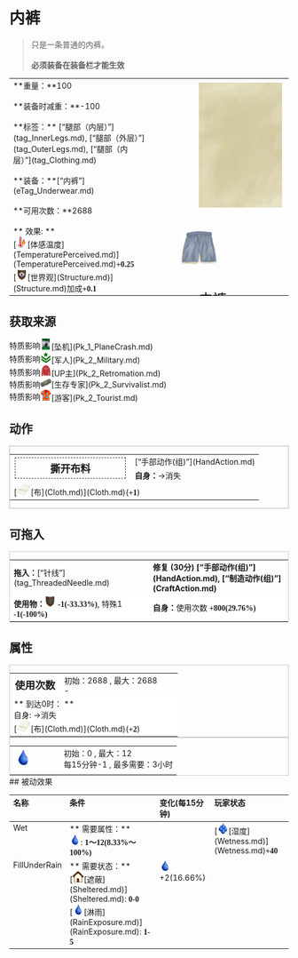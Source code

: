 # 内裤  
> 只是一条普通的内裤。<br><br><b>必须装备在装备栏才能生效</b>  
  
<table class="table table-bordered" data-toggle="table"  data-show-header="false"><thead style="display:none"><tr ><th  style="width:50%;text-align:left;vertical-align:top;"  >title</th><th  style="width:50%;text-align:left;vertical-align:top;"  ></th></tr></thead><tr ><td  style="width:50%;text-align:left;vertical-align:top;"  >**重量：**100<br><br>**装备时减重：**-100<br><br>**标签：**	[“腿部（内层）”](tag_InnerLegs.md), [“腿部（外层）”](tag_OuterLegs.md), [“腿部（内层）”](tag_Clothing.md)<br><br>**装备：**[“内裤”](eTag_Underwear.md)<br><br>**可用次数：**2688<br><br>** 效果: **<br>[<div style="width:20px;display:inline-block;text-align:center"><img decoding="async" src="Sprite/Hot.png" href="a.md" style="max-width:20px;max-height:20px;"></div>[体感温度](TemperaturePerceived.md)](TemperaturePerceived.md)<span style="font-family:ui-monospace"><b>+0.25</b></span><br>[<div style="width:20px;display:inline-block;text-align:center"><img decoding="async" src="Sprite/Structure.png" href="a.md" style="max-width:20px;max-height:20px;"></div>[世界观](Structure.md)](Structure.md)加成<span style="font-family:ui-monospace"><b>+0.1</b></span></td><td  style="width:50%;text-align:left;vertical-align:top;"  ><div style="float:right; margin:5px"><div class="gamecard" style="width:150px; height:225px;"><a href="Underwear.md" style="color:black"><img class="bg" decoding="async" src="Sprite/BG_SandTop.png" href="a.md" style="max-width:150px;max-height:225px;"><img decoding="async" src="Sprite/Underwear.png" class="cardimageNoBack" style="transform: translate(-50%, 0%) scale(0.4398826979472141);"><span style="font-size: 25px;">内裤</span></a></div></div></td></tr></tbody></table>  
  
## 获取来源  
<div style="display:inline-block"><div class="gamedatalist" style="text-align:left;min-width:200px;min-height:0px;"><div style="display:inline-block"><div style="display:inline-block;vertical-align:middle;">特质影响</div><div style="display:inline-block;vertical-align:middle;"><div style="width:20px;display:inline-block;text-align:center"><img decoding="async" src="Sprite/PlaneCrashed.png" href="a.md" style="max-width:20px;max-height:20px;"></div>[坠机](Pk_1_PlaneCrash.md)</div></div></div><div class="gamedatalist" style="text-align:left;min-width:200px;min-height:0px;"><div style="display:inline-block"><div style="display:inline-block;vertical-align:middle;">特质影响</div><div style="display:inline-block;vertical-align:middle;"><div style="width:20px;display:inline-block;text-align:center"><img decoding="async" src="Sprite/Perk_Military.png" href="a.md" style="max-width:20px;max-height:20px;"></div>[军人](Pk_2_Military.md)</div></div></div><div class="gamedatalist" style="text-align:left;min-width:200px;min-height:0px;"><div style="display:inline-block"><div style="display:inline-block;vertical-align:middle;">特质影响</div><div style="display:inline-block;vertical-align:middle;"><div style="width:20px;display:inline-block;text-align:center"><img decoding="async" src="Sprite/HoodieRetromation.png" href="a.md" style="max-width:20px;max-height:20px;"></div>[UP主](Pk_2_Retromation.md)</div></div></div><div class="gamedatalist" style="text-align:left;min-width:200px;min-height:0px;"><div style="display:inline-block"><div style="display:inline-block;vertical-align:middle;">特质影响</div><div style="display:inline-block;vertical-align:middle;"><div style="width:20px;display:inline-block;text-align:center"><img decoding="async" src="Sprite/TentPacked.png" href="a.md" style="max-width:20px;max-height:20px;"></div>[生存专家](Pk_2_Survivalist.md)</div></div></div><div class="gamedatalist" style="text-align:left;min-width:200px;min-height:0px;"><div style="display:inline-block"><div style="display:inline-block;vertical-align:middle;">特质影响</div><div style="display:inline-block;vertical-align:middle;"><div style="width:20px;display:inline-block;text-align:center"><img decoding="async" src="Sprite/HawaiianShirt.png" href="a.md" style="max-width:20px;max-height:20px;"></div>[游客](Pk_2_Tourist.md)</div></div></div></div>  
  
## 动作  
<div  style="border:1px solid #BBB"><table><tr><td rowspan="2" style="width:200px;text-align:center;font-size:1.3em;font-weight:bold"><div style="padding:5px;border:1px dashed #333"><div>撕开布料</div></div></td><td>[“手部动作(组)”](HandAction.md)</td></tr><tr><td><b>自身：</b>→消失</td></tr><tr><td colspan="2">[<div style="width:25px;display:inline-block;text-align:center"><img decoding="async" src="Sprite/Cloth.png" href="a.md" style="max-width:25px;max-height:25px;"></div>[布](Cloth.md)](Cloth.md)(<span style="font-family:ui-monospace"><b>+1</b></span>)</td></tr></table></div>  
  
  
## 可拖入  
<div  style="border:1px solid #CCC;"><table style="margin-bottom:0px;"><tr><td style="width:40%;text-align:left; background-color:#FEFEFE"><b>拖入：</b>[“针线”](tag_ThreadedNeedle.md)</td><td style="width:40%;font-size:1em;font-weight:bold;background-color:#FEFEFE">修复 (<font data-toggle="tooltip" data-placement="top" title="2TP">30分</font>) [“手部动作(组)”](HandAction.md), [“制造动作(组)”](CraftAction.md)</td></tr><tr style="background-color:#FFFFFF"><td style=""><b>使用物：</b><div style="width:20px;display:inline-block;text-align:center"><img decoding="async" src="Sprite/Durability.png" href="a.md" style="max-width:20px;max-height:20px;"></div>  <span style="font-family:ui-monospace"><b>-1(-33.33%)</b></span>, 特殊1  <span style="font-family:ui-monospace"><b>-1(-100%)</b></span></td><td style=""><b>自身：</b>使用次数  <span style="font-family:ui-monospace"><b>+800(29.76%)</b></span></td></tr></table></div>  
  
## 属性   
<div  style="border:1px solid #CCC;"><table style="margin-bottom:0px;"><tr><td style="width:30%;text-align:left; background-color:#FEFEFE;font-size:1.3em;font-weight:bold;">使用次数</td><td style="font-size:1em;background-color:#FEFEFE">初始：2688 , 最大：2688<br>-</td></tr><tr style="background-color:#FFFFFF"><td colspan=2>** 到达0时： **<br>自身: →消失<br>[<div style="width:25px;display:inline-block;text-align:center"><img decoding="async" src="Sprite/Cloth.png" href="a.md" style="max-width:25px;max-height:25px;"></div>[布](Cloth.md)](Cloth.md)(<span style="font-family:ui-monospace"><b>+2</b></span>)</td></tr></table></div>  
<div  style="border:1px solid #CCC;"><table style="margin-bottom:0px;"><tr><td style="width:30%;text-align:left; background-color:#FEFEFE;font-size:1.3em;font-weight:bold;"><div style="width:30px;display:inline-block;text-align:center"><img decoding="async" src="Sprite/Thirst.png" href="a.md" style="max-width:30px;max-height:30px;"></div></td><td style="font-size:1em;background-color:#FEFEFE">初始：0 , 最大：12<br>每15分钟-1 , 最多需要：<font data-toggle="tooltip" data-placement="top" title="12TP">3小时</font></td></tr><tr style="background-color:#FFFFFF"><td colspan=2></td></tr></table></div>  
## 被动效果  
<table class="table table-bordered" data-toggle="table"  ><thead style=""><tr ><th  style="text-align:left;vertical-align:top;"  >名称</th><th  style="text-align:left;vertical-align:top;"  >条件</th><th  style="text-align:left;vertical-align:top;"  >变化(每15分钟)</th><th  style="text-align:left;vertical-align:top;"  >玩家状态</th></tr></thead><tr ><td  style="text-align:left;vertical-align:top;"  >Wet</td><td  style="text-align:left;vertical-align:top;"  >** 需要属性：**<br><div style="width:20px;display:inline-block;text-align:center"><img decoding="async" src="Sprite/Thirst.png" href="a.md" style="max-width:20px;max-height:20px;"></div>: <span style="font-family:ui-monospace"><b>1～12(8.33%～100%)</b></span></td><td  style="text-align:left;vertical-align:top;"  ></td><td  style="text-align:left;vertical-align:top;"  >[<div style="width:20px;display:inline-block;text-align:center"><img decoding="async" src="Sprite/Wetness.png" href="a.md" style="max-width:20px;max-height:20px;"></div>[湿度](Wetness.md)](Wetness.md)<span style="font-family:ui-monospace"><b>+40</b></span></td></tr><tr ><td  style="text-align:left;vertical-align:top;"  >FillUnderRain</td><td  style="text-align:left;vertical-align:top;"  >** 需要状态：**<br>[<div style="width:20px;display:inline-block;text-align:center"><img decoding="async" src="Sprite/Comfort.png" href="a.md" style="max-width:20px;max-height:20px;"></div>[遮蔽](Sheltered.md)](Sheltered.md): <span style="font-family:ui-monospace"><b>0-0</b></span><br>[<div style="width:20px;display:inline-block;text-align:center"><img decoding="async" src="Sprite/Thirst.png" href="a.md" style="max-width:20px;max-height:20px;"></div>[淋雨](RainExposure.md)](RainExposure.md): <span style="font-family:ui-monospace"><b>1-5</b></span></td><td  style="text-align:left;vertical-align:top;"  ><div style="width:20px;display:inline-block;text-align:center"><img decoding="async" src="Sprite/Thirst.png" href="a.md" style="max-width:20px;max-height:20px;"></div> +2(16.66%)</td><td  style="text-align:left;vertical-align:top;"  ></td></tr></tbody></table>  
  


<script>document.title="内裤 - 卡牌生存百科 Card Survival Wiki";</script>
